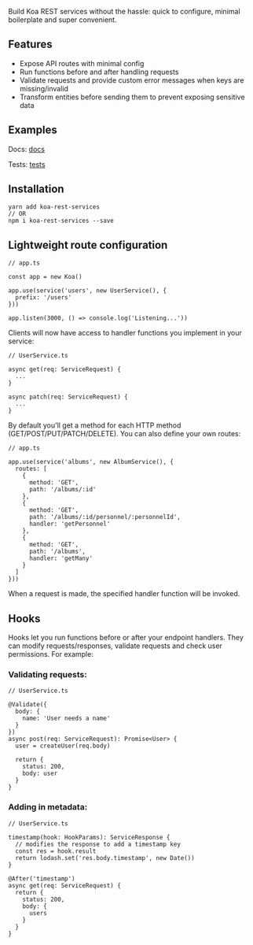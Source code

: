 Build Koa REST services without the hassle: quick to configure, minimal boilerplate and super convenient.

## Features
* Expose API routes with minimal config
* Run functions before and after handling requests
* Validate requests and provide custom error messages when keys are missing/invalid
* Transform entities before sending them to prevent exposing sensitive data

## Examples
Docs: [docs](https://github.com/sekaru/koa-rest-services/tree/main/docs)

Tests: [tests](https://github.com/sekaru/koa-rest-services/tree/main/tests)

## Installation
```
yarn add koa-rest-services
// OR
npm i koa-rest-services --save
```

## Lightweight route configuration

```
// app.ts

const app = new Koa()

app.use(service('users', new UserService(), {
  prefix: '/users'
}))

app.listen(3000, () => console.log('Listening...'))
```

Clients will now have access to handler functions you implement in your service:

```
// UserService.ts

async get(req: ServiceRequest) {
  ...
}

async patch(req: ServiceRequest) {
  ...
}
```

By default you'll get a method for each HTTP method (GET/POST/PUT/PATCH/DELETE). You can also define your own routes:

```
// app.ts

app.use(service('albums', new AlbumService(), {
  routes: [
    {
      method: 'GET',
      path: '/albums/:id'
    },
    {
      method: 'GET',
      path: '/albums/:id/personnel/:personnelId',
      handler: 'getPersonnel'
    },
    {
      method: 'GET',
      path: '/albums',
      handler: 'getMany'
    }
  ]
}))
```

When a request is made, the specified handler function will be invoked.

## Hooks

Hooks let you run functions before or after your endpoint handlers. They can modify requests/responses, validate requests and check user permissions. For example:

### Validating requests:

```
// UserService.ts

@Validate({
  body: {
    name: 'User needs a name'
  }
})
async post(req: ServiceRequest): Promise<User> {
  user = createUser(req.body)

  return {
    status: 200,
    body: user
  }
}
```

### Adding in metadata:

```
// UserService.ts

timestamp(hook: HookParams): ServiceResponse {
  // modifies the response to add a timestamp key
  const res = hook.result
  return lodash.set('res.body.timestamp', new Date())
}

@After('timestamp')
async get(req: ServiceRequest) {
  return {
    status: 200,
    body: {
      users
    }
  }
}
```